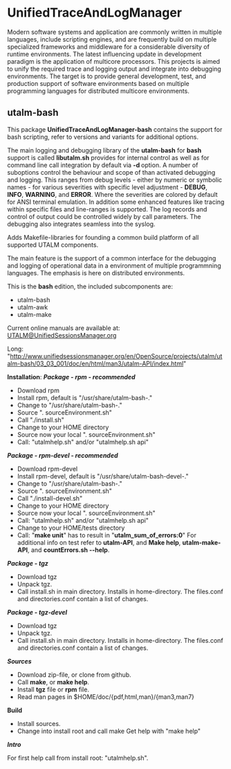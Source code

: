 # UnifiedTraceAndLogManager #

Modern software systems and application are commonly written in multiple languages, include scripting engines, and are frequently build on multiple specialized frameworks and middleware for a considerable diversity of runtime environments.
The latest influencing update in development paradigm is the application of multicore processors.
This projects is aimed to unify the required trace and logging output and integrate into debugging environments.
The target is to provide general development, test, and production support of software environments based on multiple programming languages for distributed multicore environments.


## utalm-bash ##
This package **UnifiedTraceAndLogManager-bash** contains the support for bash scripting, refer to versions and variants for additional options.


The main logging and debugging library of the **utalm-bash** for **bash** support is called **libutalm.sh** provides for internal control as well as for command line call integration by default via **-d <debug-suboptions>** option.
A number of suboptions control the behaviour and scope of than activated debugging and logging.
This ranges from debug levels - either by numeric or symbolic names - for various severities with specific level adjustment - **DEBUG**, **INFO**, **WARNING**, and **ERROR**.
Where the severities are colored by default for ANSI terminal emulation.
In addition some enhanced features like tracing within specific files and line-ranges is supported.
The log records and control of output could be controlled widely by call parameters.
The debugging also integrates seamless into the syslog.

Adds Makefile-libraries for founding a common build platform of all supported UTALM components.

The main feature is the support of a common interface for the debugging and logging of operational data in a environment of multiple programmning languages.
The emphasis is here on distributed environments.

This is the **bash** edition, the included subcomponents are:

* utalm-bash
* utalm-awk
* utalm-make


Current online manuals are available at:
[UTALM@UnifiedSessionsManager.org](http://www.unifiedsessionsmanager.org/en/OpenSource/projects/utalm/utalm-bash/03_03_001/doc/en/html/man3/utalm-API/index.html)

Long: "http://www.unifiedsessionsmanager.org/en/OpenSource/projects/utalm/utalm-bash/03_03_001/doc/en/html/man3/utalm-API/index.html"


**Installation**:
***Package - rpm - recommended***

* Download rpm
* Install rpm, default is "/usr/share/utalm-bash-<version>.<arch>"
* Change to "/usr/share/utalm-bash-<version>.<arch>"
* Source ". sourceEnvironment.sh"
* Call "./install.sh"
* Change to your HOME directory
* Source now your local ". sourceEnvironment.sh"
* Call: "utalmhelp.sh" and/or "utalmhelp.sh api"


***Package - rpm-devel - recommended***

* Download rpm-devel
* Install rpm-devel, default is "/usr/share/utalm-bash-devel-<version>.<arch>"
* Change to "/usr/share/utalm-bash-<version>.<arch>"
* Source ". sourceEnvironment.sh"
* Call "./install-devel.sh"
* Change to your HOME directory
* Source now your local ". sourceEnvironment.sh"
* Call: "utalmhelp.sh" and/or "utalmhelp.sh api"
* Change to your HOME/tests directory
* Call: "**make unit**" has to result in "**utalm_sum_of_errors:0**"
  For additional info on test refer to **utalm-API**, and
  **Make help**, **utalm-make-API**, and **countErrors.sh --help**.

***Package - tgz***

* Download tgz
* Unpack tgz.
* Call install.sh in main directory.
  Installs in home-directory. The files.conf 
  and directories.conf contain a list of changes.

***Package - tgz-devel***

* Download tgz
* Unpack tgz.
* Call install.sh in main directory.
  Installs in home-directory. The files.conf 
  and directories.conf contain a list of changes.

***Sources***

* Download zip-file, or clone from github.
* Call **make**, or **make help**.
* Install **tgz** file or **rpm** file.
* Read man pages in $HOME/doc/{pdf,html,man}/{man3,man7}

**Build**

* Install sources.
* Change into install root and call make
  Get help with "make help"

***Intro***

For first help call from install root: "utalmhelp.sh".

